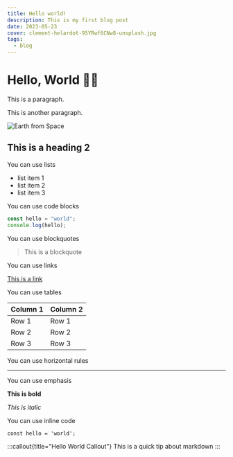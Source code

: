 ```yaml
---
title: Hello world!
description: This is my first blog post
date: 2023-05-23
cover: clement-helardot-95YRwf6CNw8-unsplash.jpg
tags:
  - blog
---
```


# Hello, World 👋🏻

This is a paragraph.

This is another paragraph.

![Earth from Space](/images/blog/nasa-Q1p7bh3SHj8-unsplash.jpg)

## This is a heading 2

You can use lists

- list item 1
- list item 2
- list item 3

You can use code blocks

```js
const hello = "world";
console.log(hello);
```

You can use blockquotes

> This is a blockquote

You can use links

[This is a link](https://www.google.com)

You can use tables

| Column 1 | Column 2 |
| -------- | -------- |
| Row 1    | Row 1    |
| Row 2    | Row 2    |
| Row 3    | Row 3    |

You can use horizontal rules

---

You can use emphasis

**This is bold**

_This is italic_

You can use inline code

`const hello = 'world';`

:::callout{title="Hello World Callout"}
This is a quick tip about markdown
:::
